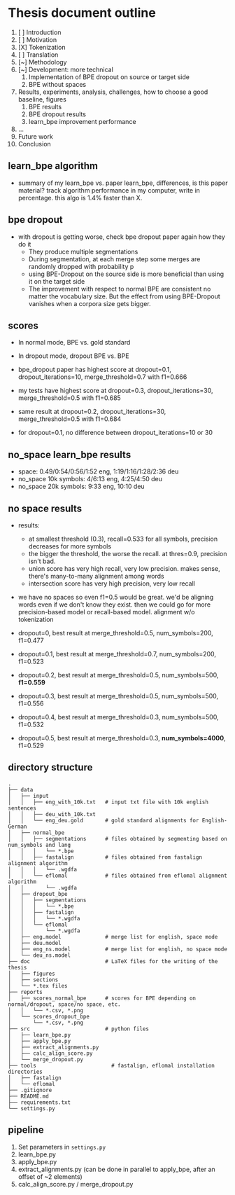 # Thesis document outline

1. [ ] Introduction
2. [ ] Motivation
3. [X] Tokenization
4. [ ] Translation
5. [~] Methodology
6. [~] Development: more technical
   1. Implementation of BPE dropout on source or target side
   2. BPE without spaces
7. Results, experiments, analysis, challenges, how to choose a good baseline, figures
   1. BPE results
   2. BPE dropout results
   3. learn_bpe improvement performance
8. ...
9. Future work
10. Conclusion

## learn_bpe algorithm

* summary of my learn_bpe vs. paper learn_bpe, differences, is this paper material? track algorithm performance in my computer, write in percentage. this algo is 1.4% faster than X.

## bpe dropout

* with dropout is getting worse, check bpe dropout paper again how they do it
  * They produce multiple segmentations
  * During segmentation, at each merge step some merges are randomly dropped with probability p
  * using BPE-Dropout on the source side is more beneficial than using it on the target side
  * The improvement with respect to normal BPE are consistent no matter the vocabulary size. But the effect from using BPE-Dropout vanishes when a corpora size gets bigger.

## scores

* In normal mode, BPE vs. gold standard
* In dropout mode, dropout BPE vs. BPE

* bpe_dropout paper has highest score at dropout=0.1, dropout_iterations=10, merge_threshold=0.7 with f1=0.666
* my tests have highest score at dropout=0.3, dropout_iterations=30, merge_threshold=0.5 with f1=0.685
* same result at dropout=0.2, dropout_iterations=30, merge_threshold=0.5 with f1=0.684
* for dropout=0.1, no difference between dropout_iterations=10 or 30

## no_space learn_bpe results

* space: 0.49/0:54/0:56/1:52 eng, 1:19/1:16/1:28/2:36 deu
* no_space 10k symbols: 4/6:13 eng, 4:25/4:50 deu
* no_space 20k symbols: 9:33 eng, 10:10 deu

## no space results

* results:
  * at smallest threshold (0.3), recall=0.533 for all symbols, precision decreases for more symbols
  * the bigger the threshold, the worse the recall. at thres=0.9, precision isn't bad.
  * union score has very high recall, very low precision. makes sense, there's many-to-many alignment among words
  * intersection score has very high precision, very low recall
* we have no spaces so even f1=0.5 would be great. we'd be aligning words even if we don't know they exist. then we could go for more precision-based model or recall-based model. alignment w/o tokenization

* dropout=0,   best result at merge_threshold=0.5, num_symbols=200, f1=0.477
* dropout=0.1, best result at merge_threshold=0.7, num_symbols=200, f1=0.523
* dropout=0.2, best result at merge_threshold=0.5, num_symbols=500, **f1=0.559**
* dropout=0.3, best result at merge_threshold=0.5, num_symbols=500, f1=0.556
* dropout=0.4, best result at merge_threshold=0.3, num_symbols=500, f1=0.532
* dropout=0.5, best result at merge_threshold=0.3, **num_symbols=4000**, f1=0.529

## directory structure

```
.
├── data
│   ├── input
│   │   ├── eng_with_10k.txt   # input txt file with 10k english sentences
│   │   ├── deu_with_10k.txt
│   │   └── eng_deu.gold       # gold standard alignments for English-German
│   ├── normal_bpe
│   │   ├── segmentations      # files obtained by segmenting based on num_symbols and lang
│   │   │   └── *.bpe
│   │   ├── fastalign          # files obtained from fastalign alignment algorithm
│   │   │   └── .wgdfa
│   │   └── eflomal            # files obtained from eflomal alignment algorithm
│   │       └── .wgdfa
│   ├── dropout_bpe
│   │   ├── segmentations                             
│   │   │   └── *.bpe
│   │   ├── fastalign                                 
│   │   │   └── *.wgdfa
│   │   └── eflomal                                   
│   │       └── *.wgdfa
│   ├── eng.model              # merge list for english, space mode
│   ├── deu.model
│   ├── eng_ns.model           # merge list for english, no space mode
│   └── deu_ns.model
├── doc                        # LaTeX files for the writing of the thesis
│   ├── figures
│   ├── sections
│   └── *.tex files
├── reports
│   ├── scores_normal_bpe      # scores for BPE depending on normal/dropout, space/no space, etc.
│   │   └── *.csv, *.png
│   └── scores_dropout_bpe
│       └── *.csv, *.png
├── src                        # python files
│   ├── learn_bpe.py
│   ├── apply_bpe.py
│   ├── extract_alignments.py
│   ├── calc_align_score.py
│   └── merge_dropout.py
├── tools                        # fastalign, eflomal installation directories
│   ├── fastalign
│   └── eflomal
├── .gitignore
├── README.md
├── requirements.txt
└── settings.py
```

## pipeline

1. Set parameters in `settings.py`
2. learn_bpe.py
3. apply_bpe.py
4. extract_alignments.py (can be done in parallel to apply_bpe, after an offset of ~2 elements)
5. calc_align_score.py / merge_dropout.py
